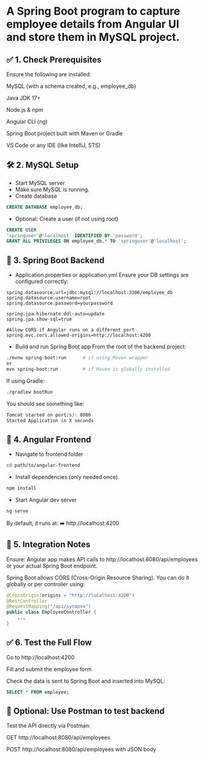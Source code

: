 # A Spring Boot program to capture employee details from Angular UI and store them in MySQL project.

## ✅ 1. Check Prerequisites
Ensure the following are installed:

MySQL (with a schema created, e.g., employee_db)

Java JDK 17+

Node.js & npm

Angular CLI (ng)

Spring Boot project built with Maven or Gradle

VS Code or any IDE (like IntelliJ, STS)

## 🛠️ 2. MySQL Setup
- Start MySQL server
- Make sure MySQL is running.
- Create database
```sql
CREATE DATABASE employee_db;
```
- Optional: Create a user (if not using root)
```sql
CREATE USER 
'springuser'@'localhost' IDENTIFIED BY 'password';
GRANT ALL PRIVILEGES ON employee_db.* TO 'springuser'@'localhost';
```

## 🧩 3. Spring Boot Backend
- Application.properties or application.yml
  Ensure your DB settings are configured correctly:

```properties
spring.datasource.url=jdbc:mysql://localhost:3306/employee_db
spring.datasource.username=root
spring.datasource.password=yourpassword

spring.jpa.hibernate.ddl-auto=update
spring.jpa.show-sql=true

#Allow CORS if Angular runs on a different port
spring.mvc.cors.allowed-origins=http://localhost:4200
```

- Build and run Spring Boot app
  From the root of the backend project:

```bash
./mvnw spring-boot:run      # if using Maven wrapper
or
mvn spring-boot:run         # if Maven is globally installed
```
If using Gradle:

```bash
./gradlew bootRun
```
You should see something like:

```scss
Tomcat started on port(s): 8080
Started Application in X seconds
```
## 🎨 4. Angular Frontend
- Navigate to frontend folder
```bash
cd path/to/angular-frontend
```

- Install dependencies (only needed once)
```bash
npm install
```

- Start Angular dev server
```bash
ng serve
```
By default, it runs at:
➡️ http://localhost:4200

## 🔁 5. Integration Notes
Ensure:
Angular app makes API calls to http://localhost:8080/api/employees or your actual Spring Boot endpoint.

Spring Boot allows CORS (Cross-Origin Resource Sharing). You can do it globally or per controller using:

```java
@CrossOrigin(origins = "http://localhost:4200")
@RestController
@RequestMapping("/api/synapse")
public class EmployeeController {
    ...
}
```
## ✅ 6. Test the Full Flow
Go to http://localhost:4200

Fill and submit the employee form

Check the data is sent to Spring Boot and inserted into MySQL:

```sql
SELECT * FROM employee;
```

## 🧪 Optional: Use Postman to test backend
Test the API directly via Postman:

GET http://localhost:8080/api/employees

POST http://localhost:8080/api/employees with JSON body
